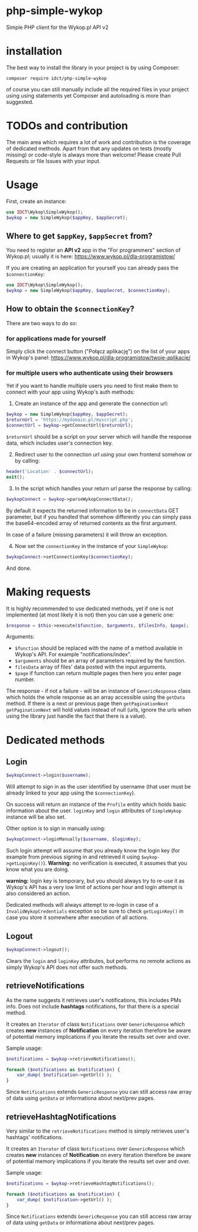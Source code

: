 # php-simple-wykop
Simple PHP client for the Wykop.pl API v2

# installation

The best way to install the library in your project is by using Composer:

```
composer require idct/php-simple-wykop
```

of course you can still manually include all the required files in your project using using statements yet Composer and autoloading is more than suggested.

# TODOs and contribution

The main area which requires a lot of work and contribution is the coverage of dedicated methods. Apart from that any updates on tests (mostly missing) or code-style is always more than welcome! Please create Pull Requests or file Issues with your input.

# Usage

First, create an instance:
```php
use IDCT\Wykop\SimpleWykop();
$wykop = new SimpleWykop($appKey, $appSecret);
```

## Where to get `$appKey`, `$appSecret` from?

You need to register an __API v2__ app in the "For programmers" section of Wykop.pl; usually it is here:
https://www.wykop.pl/dla-programistow/

If you are creating an application for yourself you can already pass the `$connectionKey`:
```php
use IDCT\Wykop\SimpleWykop();
$wykop = new SimpleWykop($appKey, $appSecret, $connectionKey);
```

## How to obtain the `$connectionKey`?

There are two ways to do so: 

### for applications made for yourself

Simply click the connect button ("Połącz aplikację") on the list of your apps in Wykop's panel:
https://www.wykop.pl/dla-programistow/twoje-aplikacje/

### for multiple users who authenticate using their browsers

Yet if you want to handle multiple users you need to first make them to connect with your app using Wykop's auth methods:

1. Create an instance of the app and generate the connection url:
```php
$wykop = new SimpleWykop($appKey, $appSecret);
$returnUrl = 'https://mydomain.pl/myscript.php';
$connectUrl = $wykop->getConnectUrl($returnUrl);
```

`$returnUrl` should be a script on your server which will handle the response data, which includes user's connection key.

2. Redirect user to the connection url using your own frontend somehow or by calling:
```php
header('Location' . $connectUrl);
exit();
```

3. In the script which handles your return url parse the response by calling:
```php
$wykopConnect = $wykop->parseWykopConnectData();
```

By default it expects the returned information to be in `connectData` GET parameter, but if you handled that somehow differently you can simply pass the base64-encoded array of returned contents as the first argument.

In case of a failure (missing parameters) it will throw an exception.

4. Now set the `connectionKey` in the instance of your `SimpleWykop`:
```php
$wykopConnect->setConnectionKey($connectionKey);
```

And done.

# Making requests

It is highly recommended to use dedicated methods, yet if one is not implemented (at most likely it is not) then you can use a generic one:

```php
$response = $this->execute($function, $arguments, $filesInfo, $page);
```

Arguments:
- `$function` should be replaced with the name of a method available in Wykop's API. For example "notifications/index".
- `$arguments` should be an array of parameters required by the function.
- `filesData` array of files' data posted with the input arguments.
- `$page` if function can return multiple pages then here you enter page number.

The response - if not a failure - will be an instance of `GenericResponse` class which holds the whole response as an array accessible using the `getData` method. If there is a next or previous page then `getPaginationNext` `getPaginationNext` will hold values instead of null (urls, ignore the urls when using the library just handle the fact that there is a value).

# Dedicated methods

## Login 

```php
$wykopConnect->login($username);
```

Will attempt to sign in as the user identified by username (that user must be already linked to your app using the `$connectionKey`).

On success will return an instance of the `Profile` entity which holds basic information about the user. `loginKey` and `login` attributes of `SimpleWykop` instance will be also set. 

Other option is to sign in manually using:

```php
$wykopConnect->loginManually($username, $loginKey);
```

Such login attempt will assume that you already know the login key (for example from previous signing in and retrieved it using `$wykop->getLoginKey()`). __Warning:__ no verification is executed, it assumes that you know what you are doing.

**warning:** login key is temporary, but you should always try to re-use it as Wykop's API has a very low limit of actions per hour and login attempt is also considered an action.

Dedicated methods will always attempt to re-login in case of a `InvalidWykopCredentials` exception so be sure to check `getLoginKey()` in case you store it somewhere after execution of all actions.

## Logout 

```php
$wykopConnect->logout();
```

Clears the `login` and `loginKey` attributes, but performs no remote actions as simply Wykop's API does not offer such methods.

## retrieveNotifications

As the name suggests it retrieves user's notifications, this includes PMs info. Does not include __hashtags__ notifications, for that there is a special method.

It creates an `Iterator` of class `Notifications` over `GenericResponse` which creates __new__ instances of __Notification__ on every iteration therefore be aware of potential memory implications if you iterate the results set over and over. 

Sample usage:

```php
$notifications = $wykop->retrieveNotifications();

foreach ($notifications as $notification) {
    var_dump( $notification->getUrl() );
}
```    

Since `Notifications` extends `GenericResponse` you can still access raw array of data using `getData` or informationa about next/prev pages.

## retrieveHashtagNotifications

Very similar to the `retrieveNotifications` method is simply retrieves user's hashtags' notifications.

It creates an `Iterator` of class `Notifications` over `GenericResponse` which creates __new__ instances of __Notification__ on every iteration therefore be aware of potential memory implications if you iterate the results set over and over. 

Sample usage:

```php
$notifications = $wykop->retrieveHashtagNotifications();

foreach ($notifications as $notification) {
    var_dump( $notification->getUrl() );
}
```    

Since `Notifications` extends `GenericResponse` you can still access raw array of data using `getData` or informationa about next/prev pages.





